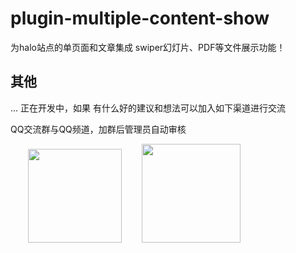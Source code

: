 # plugin-multiple-content-show

为halo站点的单页面和文章集成 swiper幻灯片、PDF等文件展示功能！

## 其他

... 正在开发中，如果 有什么好的建议和想法可以加入如下渠道进行交流

QQ交流群与QQ频道，加群后管理员自动审核
<div>
&emsp;&emsp;<img src="https://api.minio.yyds.pink/bbs/2024-06-04/1717467713-802505-qq.png" width=150px />
&emsp;&emsp;<img src="https://api.minio.yyds.pink/bbs/2024-06-04/1717467714-226493-qq.jpg" width=158px />
</div>



